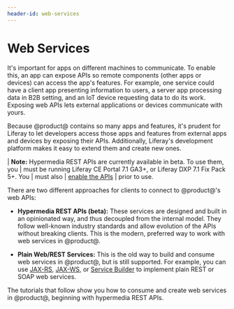 ```yaml
---
header-id: web-services
---
```


# Web Services

It's important for apps on different machines to communicate. To enable this, an
app can expose APIs so remote components (other apps or devices) can access the
app's features. For example, one service could have a client app presenting
information to users, a server app processing data in B2B setting, and an IoT
device requesting data to do its work. Exposing web APIs lets external
applications or devices communicate with yours. 

Because @product@ contains so many apps and features, it's prudent for Liferay
to let developers access those apps and features from external apps and devices
by exposing their APIs. Additionally, Liferay's development platform makes it
easy to extend them and create new ones. 

| **Note:** Hypermedia REST APIs are currently available in beta. To use them, you
| must be running Liferay CE Portal 7.1 GA3+, or Liferay DXP 7.1 Fix Pack 5+. You
| must also
| [enable the APIs](/docs/7-1/tutorials/-/knowledge_base/t/enabling-hypermedia-rest-apis)
| prior to use.

There are two different approaches for clients to connect to @product@'s web 
APIs: 

-   **Hypermedia REST APIs (beta):** These services are designed and built in an 
    opinionated way, and thus decoupled from the internal model. They follow 
    well-known industry standards and allow evolution of the APIs without 
    breaking clients. This is the modern, preferred way to work with web 
    services in @product@. 

-   **Plain Web/REST Services:** This is the old way to build and consume web 
    services in @product@, but is still supported. For example, you can use 
    [JAX-RS](/docs/7-1/tutorials/-/knowledge_base/t/jax-rs), 
    [JAX-WS](/docs/7-1/tutorials/-/knowledge_base/t/jax-ws), 
    or 
    [Service Builder](/docs/7-1/tutorials/-/knowledge_base/t/service-builder-web-services) 
    to implement plain REST or SOAP web services. 

The tutorials that follow show you how to consume and create web services in 
@product@, beginning with hypermedia REST APIs. 
